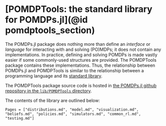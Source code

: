 # [POMDPTools: the standard library for POMDPs.jl](@id pomdptools_section)

The POMDPs.jl package does nothing more than define an *interface* or *language* for interacting with and solving (PO)MDPs; it does not contain any implementations. In practice, defining and solving POMDPs is made vastly easier if some commonly-used structures are provided. The POMDPTools package contains these implementations. Thus, the relationship between POMDPs.jl and POMDPTools is similar to the relationship between a programming language and its [standard library](https://en.wikipedia.org/wiki/Standard_library).

The POMDPTools package source code is hosted in [the POMDPs.jl github repository in the `lib/POMDPTools` directory](https://github.com/JuliaPOMDP/POMDPs.jl/tree/master/lib/POMDPTools).

The contents of the library are outlined below:

```@contents
Pages = ["distributions.md", "model.md", "visualization.md", "beliefs.md", "policies.md", "simulators.md", "common_rl.md", "testing.md"]
```
